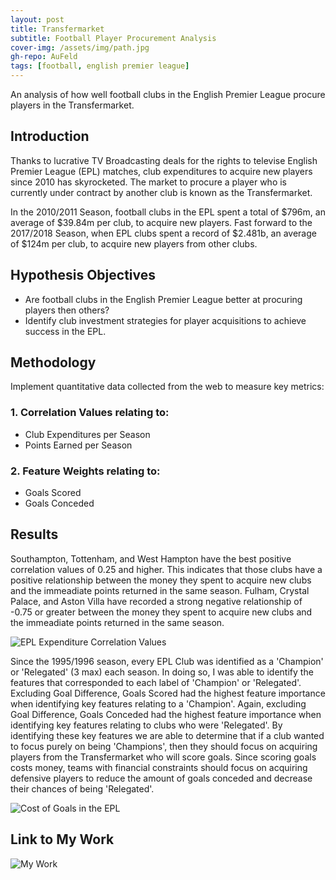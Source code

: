 ```yaml
---
layout: post
title: Transfermarket
subtitle: Football Player Procurement Analysis 
cover-img: /assets/img/path.jpg
gh-repo: AuFeld
tags: [football, english premier league]
---
```


An analysis of how well football clubs in the English Premier League procure players in the Transfermarket.

## Introduction

Thanks to lucrative TV Broadcasting deals for the rights to televise English Premier League (EPL) matches, club expenditures 
to acquire new players since 2010 has skyrocketed. The market to procure a player who is currently under contract by another
club is known as the Transfermarket.

In the 2010/2011 Season, football clubs in the EPL spent a total of $796m, an average of $39.84m per club, to acquire new
players. Fast forward to the 2017/2018 Season, when EPL clubs spent a record of $2.481b, an average of $124m per club, to
acquire new players from other clubs.


## Hypothesis Objectives

- Are football clubs in the English Premier League better at procuring players then others? 
- Identify club investment strategies for player acquisitions to achieve success in the EPL.


## Methodology

Implement quantitative data collected from the web to measure key metrics:

### 1. Correlation Values relating to:
- Club Expenditures per Season
- Points Earned per Season

### 2. Feature Weights relating to:
- Goals Scored
- Goals Conceded

## Results

Southampton, Tottenham, and West Hampton have the best positive correlation values of 0.25 and higher. This indicates that those clubs have a positive relationship between the money they spent to acquire new clubs and the immeadiate points returned in the same season. Fulham, Crystal Palace, and Aston Villa have recorded a strong negative relationship of -0.75 or greater between the money they spent to acquire new clubs and the immeadiate points returned in the same season. 

![EPL Expenditure Correlation Values](https://miro.medium.com/max/950/1*SxdtbtJL6qd54DWd94xgIw.png)

Since the 1995/1996 season, every EPL Club was identified as a 'Champion' or 'Relegated' (3 max) each season. In doing so, I was able to identify the features that corresponded to each label of 'Champion' or 'Relegated'. Excluding Goal Difference, Goals Scored had the highest feature importance when identifying key features relating to a 'Champion'. Again, excluding Goal Difference, Goals Conceded had the highest feature importance when identifying key features relating to clubs who were 'Relegated'. By identifying these key features we are able to determine that if a club wanted to focus purely on being 'Champions', then they should focus on acquiring players from the Transfermarket who will score goals. Since scoring goals costs money, teams with financial constraints should focus on acquiring defensive players to reduce the amount of goals conceded and decrease their chances of being 'Relegated'.

![Cost of Goals in the EPL](https://miro.medium.com/max/1400/1*S660ehGKfSyTzGjdQBy3xA.png)

## Link to My Work

![My Work](https://github.com/AuFeld/Transfermarket)
 
